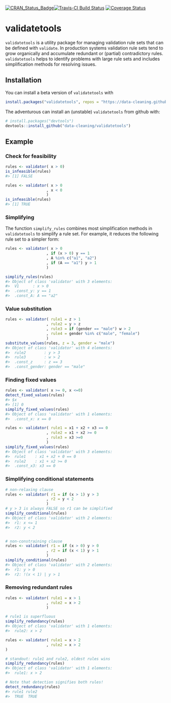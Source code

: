 
<!-- README.md is generated from README.Rmd. Please edit that file -->
[![CRAN\_Status\_Badge](http://www.r-pkg.org/badges/version/validatetools)](https://cran.r-project.org/package=validatetools)[![Travis-CI Build Status](https://travis-ci.org/data-cleaning/validatetools.svg?branch=master)](https://travis-ci.org/data-cleaning/validatetools) [![Coverage Status](https://img.shields.io/codecov/c/github/data-cleaning/validatetools/master.svg)](https://codecov.io/github/data-cleaning/validatetools?branch=master)

validatetools
=============

`validatetools` is a utility package for managing validation rule sets that can be defined with `validate`. In production systems validation rule sets tend to grow organically and accumulate redundant or (partial) contradictory rules. `validatetools` helps to identify problems with large rule sets and includes simplification methods for resolving issues.

Installation
------------

You can install a beta version of `validatetools` with

``` r
install.packages("validatetools", repos = "https://data-cleaning.github.io/drat")
```

The adventurous can install an (unstable) `validatetools` from github with:

``` r
# install.packages("devtools")
devtools::install_github("data-cleaning/validatetools")
```

Example
-------

### Check for feasibility

``` r
rules <- validator( x > 0)
is_infeasible(rules)
#> [1] FALSE

rules <- validator( x > 0
                  , x < 0
                  )
is_infeasible(rules)
#> [1] TRUE
```

### Simplifying

The function `simplify_rules` combines most simplification methods in `validatetools` to simplify a rule set. For example, it reduces the following rule set to a simpler form:

``` r
rules <- validator( x > 0
                  , if (x > 0) y == 1
                  , A %in% c("a1", "a2")
                  , if (A == "a1") y > 1
                  )

simplify_rules(rules)
#> Object of class 'validator' with 3 elements:
#>  V1      : x > 0
#>  .const_y: y == 1
#>  .const_A: A == "a2"
```

### Value substitution

``` r
rules <- validator( rule1 = z > 1
                  , rule2 = y > z
                  , rule3 = if (gender == "male") w > 2
                  , rule4 = gender %in% c("male", "female")
                  )
substitute_values(rules, z = 3, gender = "male")
#> Object of class 'validator' with 4 elements:
#>  rule2        : y > 3
#>  rule3        : w > 2
#>  .const_z     : z == 3
#>  .const_gender: gender == "male"
```

### Finding fixed values

``` r
rules <- validator( x >= 0, x <=0)
detect_fixed_values(rules)
#> $x
#> [1] 0
simplify_fixed_values(rules)
#> Object of class 'validator' with 1 elements:
#>  .const_x: x == 0

rules <- validator( rule1 = x1 + x2 + x3 == 0
                  , rule2 = x1 + x2 >= 0
                  , rule3 = x3 >=0
                  )
simplify_fixed_values(rules)
#> Object of class 'validator' with 3 elements:
#>  rule1    : x1 + x2 + 0 == 0
#>  rule2    : x1 + x2 >= 0
#>  .const_x3: x3 == 0
```

### Simplifying conditional statements

``` r
# non-relaxing clause
rules <- validator( r1 = if (x > 1) y > 3
                  , r2 = y < 2
                  )
# y > 3 is always FALSE so r1 can be simplified
simplify_conditional(rules)
#> Object of class 'validator' with 2 elements:
#>  r1: x <= 1
#>  r2: y < 2


# non-constraining clause
rules <- validator( r1 = if (x > 0) y > 0
                  , r2 = if (x < 1) y > 1
                  )
simplify_conditional(rules)
#> Object of class 'validator' with 2 elements:
#>  r1: y > 0
#>  r2: !(x < 1) | y > 1
```

### Removing redundant rules

``` r
rules <- validator( rule1 = x > 1
                  , rule2 = x > 2
                  )

# rule1 is superfluous
simplify_redundancy(rules)
#> Object of class 'validator' with 1 elements:
#>  rule2: x > 2

rules <- validator( rule1 = x > 2
                  , rule2 = x > 2
)

# standout: rule1 and rule2, oldest rules wins
simplify_redundancy(rules)
#> Object of class 'validator' with 1 elements:
#>  rule1: x > 2

# Note that detection signifies both rules!
detect_redundancy(rules)
#> rule1 rule2 
#>  TRUE  TRUE
```
